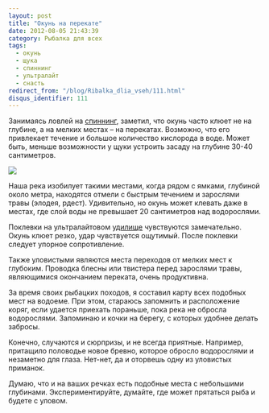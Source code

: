 ```yaml
---
layout: post
title: "Окунь на перекате"
date: 2012-08-05 21:43:39
category: Рыбалка для всех
tags:
  - окунь
  - щука
  - спиннинг
  - ультралайт
  - снасть
redirect_from: "/blog/Ribalka_dlia_vseh/111.html"
disqus_identifier: 111
---
```

Занимаясь ловлей на [спиннинг][1], заметил, что окунь часто клюет
не на глубине, а на мелких местах – на перекатах. Возможно, что его
привлекает течение и большое количество кислорода в воде. Может быть,
меньше возможности у щуки устроить засаду на глубине 30-40 сантиметров.

![](http://fishingguru.ru/uploads/images/00/00/01/2012/08/05/d1de07.jpg)

Наша река изобилует такими местами, когда рядом с ямками, глубиной около
метра, находятся отмели с быстрым течением и зарослями травы (элодея,
рдест). Удивительно, но окунь может клевать даже в местах, где слой воды
не превышает 20 сантиметров над водорослями.

Поклевки на ультралайтовом [удилище][2] чувствуются замечательно.
Окунь клюет резко, удар чувствуется ощутимый. После поклевки
следует упорное сопротивление.

Также уловистыми являются места переходов от мелких мест к глубоким.
Проводка блесны или твистера перед зарослями травы, являющимися
окончанием переката, очень продуктивна.

За время своих рыбацких походов, я составил карту всех подобных мест на
водоеме. При этом, стараюсь запомнить и расположение коряг, если удается
приехать пораньше, пока река не обросла водорослями. Запоминаю и кочки
на берегу, с которых удобнее делать забросы.

Конечно, случаются и сюрпризы, и не всегда приятные. Например, притащило
половодье новое бревно, которое обросло водорослями и незаметно для
глаза. Нет-нет, да и оторвешь одну из уловистых приманок.

Думаю, что и на ваших речках есть подобные места с небольшими глубинами.
Экспериментируйте, думайте, где может прятаться рыба и будете с уловом.

[1]: /blog/Ribalka_dlia_vseh/19.html
[2]: /blog/Ribalka_dlia_vseh/73.html
